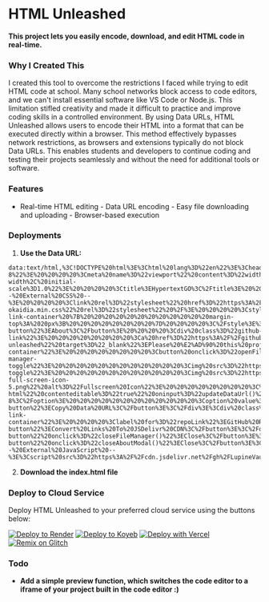# HTML Unleashed 
**This project lets you easily encode, download, and edit HTML code in real-time.** 

### Why I Created This 
I created this tool to overcome the restrictions I faced while trying to edit HTML code at school. Many school networks block access to code editors, and we can't install essential software like VS Code or Node.js. This limitation stifled creativity and made it difficult to practice and improve coding skills in a controlled environment. By using Data URLs, HTML Unleashed allows users to encode their HTML into a format that can be executed directly within a browser. This method effectively bypasses network restrictions, as browsers and extensions typically do not block Data URLs. This enables students and developers to continue coding and testing their projects seamlessly and without the need for additional tools or software. 

### Features 
- Real-time HTML editing - Data URL encoding - Easy file downloading and uploading - Browser-based execution 

### Deployments 

1. **Use the Data URL:**

```
data:text/html,%3C!DOCTYPE%20html%3E%3Chtml%20lang%3D%22en%22%3E%3Chead%3E%20%20%20%20%3Cmeta%20charset%3D%22UTF-8%22%3E%20%20%20%20%3Cmeta%20name%3D%22viewport%22%20content%3D%22width%3Ddevice-width%2C%20initial-scale%3D1.0%22%3E%20%20%20%20%3Ctitle%3EHypertextGO%3C%2Ftitle%3E%20%20%20%20%3Clink%20rel%3D%22icon%22%20href%3D%22https%3A%2F%2Fi.imgur.com%2FNyPZxPZ.png%22%20type%3D%22image%2Fpng%22%3E%20%20%20%20%3C!--%20External%20CSS%20--%3E%20%20%20%20%3Clink%20rel%3D%22stylesheet%22%20href%3D%22https%3A%2F%2Fcdn.jsdelivr.net%2Fgh%2FLupineVault%2FEditPro%40main%2Fstyle.css%22%3E%20%20%20%20%3Clink%20href%3D%22https%3A%2F%2Fcdnjs.cloudflare.com%2Fajax%2Flibs%2Fprism%2F1.29.0%2Fthemes%2Fprism-okaidia.min.css%22%20rel%3D%22stylesheet%22%20%2F%3E%20%20%20%20%3Cstyle%3E%20%20%20%20%20%20%20%20.repo-link-container%20%7B%20%20%20%20%20%20%20%20%20%20%20%20margin-top%3A%2020px%3B%20%20%20%20%20%20%20%20%7D%20%20%20%20%3C%2Fstyle%3E%3C%2Fhead%3E%3Cbody%3E%3Cdiv%20class%3D%22container%22%3E%20%20%20%20%3Ch1%3E%20%20%20%20%20%20%20%20%3Cimg%20src%3D%22https%3A%2F%2Fi.imgur.com%2FNyPZxPZ.png%22%20alt%3D%22Logo%22%3E%20%20%20%20%20%20%20%20HTML%20Unleashed%20%20%20%20%3C%2Fh1%3E%20%20%20%20%3Cbutton%20onclick%3D%22openAboutModal()%22%20class%3D%22about-button%22%3EAbout%3C%2Fbutton%3E%20%20%20%20%3Cdiv%20class%3D%22github-link%22%3E%20%20%20%20%20%20%20%20%3Ca%20href%3D%22https%3A%2F%2Fgithub.com%2Fpurrlyy%2Fhtml-unleashed%22%20target%3D%22_blank%22%3EPlease%20%E2%AD%90%20this%20project%20on%20GitHub%3C%2Fa%3E%20%20%20%20%3C%2Fdiv%3E%20%20%20%20%3Cdiv%20class%3D%22editor-container%22%3E%20%20%20%20%20%20%20%20%3Cbutton%20onclick%3D%22openFileManager()%22%20class%3D%22file-manager-toggle%22%3E%20%20%20%20%20%20%20%20%20%20%20%20%3Cimg%20src%3D%22https%3A%2F%2Fi.imgur.com%2FIJzOm2Y.png%22%20alt%3D%22File%20Manager%20Icon%22%3E%20%20%20%20%20%20%20%20%3C%2Fbutton%3E%20%20%20%20%20%20%20%20%3Cbutton%20onclick%3D%22toggleFullscreen()%22%20class%3D%22fullscreen-toggle%22%3E%20%20%20%20%20%20%20%20%20%20%20%20%3Cimg%20src%3D%22https%3A%2F%2Fwww.freeiconspng.com%2Fuploads%2Fwhite-full-screen-icon-5.png%22%20alt%3D%22Fullscreen%20Icon%22%3E%20%20%20%20%20%20%20%20%3C%2Fbutton%3E%20%20%20%20%20%20%20%20%3Cpre%20id%3D%22codeEditor%22%20class%3D%22language-html%22%20contenteditable%3D%22true%22%20oninput%3D%22updateDataUrl()%22%3E%3C%2Fpre%3E%20%20%20%20%3C%2Fdiv%3E%20%20%20%20%3Cdiv%3E%20%20%20%20%20%20%20%20%3Clabel%20for%3D%22encodingSelector%22%3ESelect%20Encoding%3A%3C%2Flabel%3E%20%20%20%20%20%20%20%20%3Cselect%20id%3D%22encodingSelector%22%20onchange%3D%22updateDataUrl()%22%3E%20%20%20%20%20%20%20%20%20%20%20%20%3Coption%20value%3D%22base64%22%3EBase64%3C%2Foption%3E%20%20%20%20%20%20%20%20%20%20%20%20%3Coption%20value%3D%22hex%22%3EHexadecimal%3C%2Foption%3E%20%20%20%20%20%20%20%20%20%20%20%20%3Coption%20value%3D%22utf8%22%3EUTF-8%3C%2Foption%3E%20%20%20%20%20%20%20%20%20%20%20%20%3Coption%20value%3D%22url%22%3EURL%20Encoding%3C%2Foption%3E%20%20%20%20%20%20%20%20%3C%2Fselect%3E%20%20%20%20%3C%2Fdiv%3E%20%20%20%20%3Cdiv%20id%3D%22dataUrlDisplay%22%3EData%20URL%20Will%20Appear%20Here%3C%2Fdiv%3E%20%20%20%20%3Cbutton%20onclick%3D%22copyDataUrl()%22%20class%3D%22copy-button%22%3ECopy%20Data%20URL%3C%2Fbutton%3E%3C%2Fdiv%3E%3Cdiv%20class%3D%22repo-link-container%22%3E%20%20%20%20%3Clabel%20for%3D%22repoLink%22%3EGitHub%20Repository%20Link%20(for%20CDN)%3A%3C%2Flabel%3E%20%20%20%20%3Cinput%20type%3D%22text%22%20id%3D%22repoLink%22%20placeholder%3D%22https%3A%2F%2Fgithub.com%2FUSER%2FREPO%22%3E%20%20%20%20%3Cbutton%20onclick%3D%22convertLinks()%22%20class%3D%22convert-button%22%3EConvert%20Links%20To%20JSDelivr%20CDN%3C%2Fbutton%3E%3C%2Fdiv%3E%3Cdiv%20id%3D%22fileManagerModal%22%20class%3D%22modal%22%3E%20%20%20%20%3Ch2%3EFile%20Manager%3C%2Fh2%3E%20%20%20%20%3Cbutton%20onclick%3D%22document.getElementById('fileInput').click()%22%3EUpload%20HTML%20File%3C%2Fbutton%3E%20%20%20%20%3Cbutton%20onclick%3D%22downloadFile()%22%3EDownload%20HTML%20File%3C%2Fbutton%3E%20%20%20%20%3Cbutton%20class%3D%22close-button%22%20onclick%3D%22closeFileManager()%22%3EClose%3C%2Fbutton%3E%3C%2Fdiv%3E%3Cdiv%20id%3D%22aboutModal%22%20class%3D%22modal%22%3E%20%20%20%20%3Ch2%3EAbout%20HTML%20Unleashed%3C%2Fh2%3E%20%20%20%20%3Cp%3EHTML%20Unleashed%20is%20a%20tool%20designed%20to%20empower%20students%20and%20developers%20alike%20by%20providing%20an%20innovative%20way%20to%20work%20with%20HTML%20code%20effortlessly.%20Created%20by%20Purrly%2C%20this%20project%20was%20born%20out%20of%20the%20need%20to%20bypass%20restrictive%20environments%20that%20limit%20creativity%20and%20exploration%20in%20coding.%20With%20HTML%20Unleashed%2C%20users%20can%20encode%20their%20HTML%20into%20a%20Data%20URL%2C%20allowing%20them%20to%20execute%20and%20test%20their%20code%20directly%20within%20a%20browser%20without%20relying%20on%20external%20tools%20or%20servers.%3C%2Fp%3E%20%20%20%20%3Cbutton%20class%3D%22close-button%22%20onclick%3D%22closeAboutModal()%22%3EClose%3C%2Fbutton%3E%3C%2Fdiv%3E%3Cinput%20type%3D%22file%22%20id%3D%22fileInput%22%20accept%3D%22.html%22%20style%3D%22display%3A%20none%3B%22%20onchange%3D%22handleFileUpload(event)%22%3E%3C!--%20External%20JavaScript%20--%3E%3Cscript%20src%3D%22https%3A%2F%2Fcdn.jsdelivr.net%2Fgh%2FLupineVault%2FEditPro%40main%2Fscript.js%22%3E%3C%2Fscript%3E%3C%2Fbody%3E%3C%2Fhtml%3E
```


2. **Download the index.html file**

### Deploy to Cloud Service
Deploy HTML Unleashed to your preferred cloud service using the buttons below:

[![Deploy to Render](https://binbashbanana.github.io/deploy-buttons/buttons/remade/render.svg)](https://render.com/deploy?repo=https://github.com/sxgex/HTML-unleashed)
[![Deploy to Koyeb](https://binbashbanana.github.io/deploy-buttons/buttons/remade/koyeb.svg)](https://app.koyeb.com/deploy?type=git&repository=github.com/sxgex/HTML-unleashed&branch=main&name=HTML-Unleashed)
[![Deploy with Vercel](https://binbashbanana.github.io/deploy-buttons/buttons/remade/vercel.svg)](https://vercel.com/new/clone?repositoryurl=https://github.com/sxgex/HTML-unleashed)
<a target="_blank" href="https://glitch.com/edit/#!/import/github/sxgex/HTML-unleashed"><img alt="Remix on Glitch" src="https://binbashbanana.github.io/deploy-buttons/buttons/remade/glitch.svg"></a>

### Todo 
- **Add a simple preview function, which switches the code editor to a iframe of your project built in the code editor :)**

